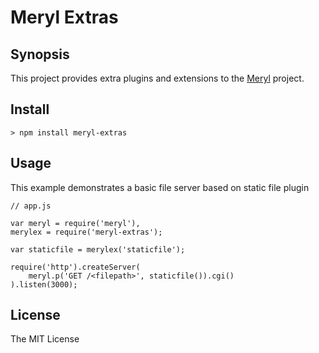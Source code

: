 Meryl Extras
============

Synopsis
--------

This project provides extra plugins and extensions to the [Meryl](http://coffeemate.github.com/meryl) project.

Install
-------

	> npm install meryl-extras

Usage
-----

This example demonstrates a basic file server based on static file plugin

	// app.js

	var meryl = require('meryl'),
	merylex = require('meryl-extras');

	var staticfile = merylex('staticfile');

	require('http').createServer(
		meryl.p('GET /<filepath>', staticfile()).cgi()
	).listen(3000);

License
-------

The MIT License

